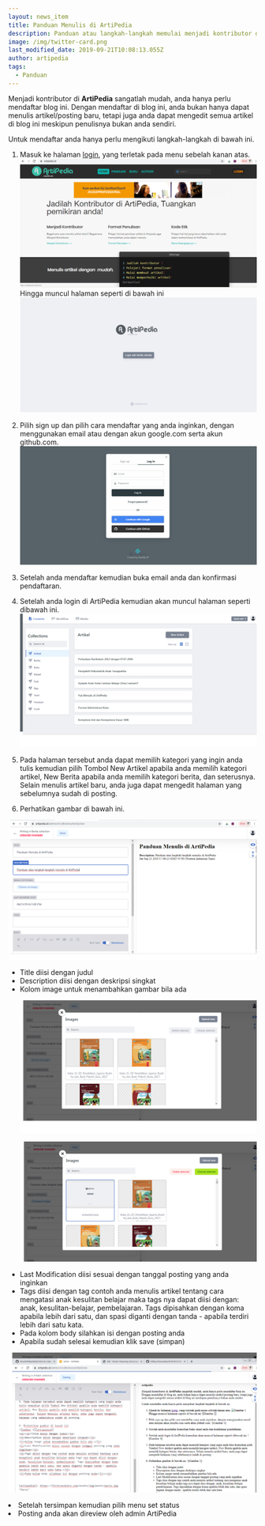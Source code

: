 ```yaml
---
layout: news_item
title: Panduan Menulis di ArtiPedia
description: Panduan atau langkah-langkah memulai menjadi kontributor di ArtiPeda.id
image: /img/twitter-card.png
last_modified_date: 2019-09-21T10:08:13.055Z
author: artipedia
tags:
  - Panduan
---
```

Menjadi kontributor di **ArtiPedia** sangatlah mudah, anda hanya perlu mendaftar blog ini. Dengan mendaftar di blog ini, anda bukan hanya dapat menulis artikel/posting baru, tetapi juga anda dapat mengedit semua artikel di blog ini meskipun penulisnya bukan anda sendiri.

Untuk mendaftar anda hanya perlu mengikuti langkah-langkah di bawah ini.

1. Masuk ke halaman [login](/admin "login"), yang terletak pada menu sebelah kanan atas.
![Gambar 1][artipedia1]
Hingga muncul halaman seperti di bawah ini
![Gambar 2][artipedia2]
2. Pilih sign up dan pilih cara mendaftar yang anda inginkan, dengan menggunakan email atau dengan akun google.com serta akun github.com.
![Gambar 3][artipedia3]
3. Setelah anda mendaftar kemudian buka email anda dan konfirmasi pendaftaran.
4. Setelah anda login di ArtiPedia kemudian akan muncul halaman seperti dibawah ini.
![Gambar 4][artipedia4]
5. Pada halaman tersebut anda dapat memilih kategori yang ingin anda tulis kemudian pilih Tombol New Artikel apabila anda memilih kategori artikel, New Berita apabila anda memilih kategori berita, dan seterusnya. Selain menulis artikel baru, anda juga dapat mengedit halaman yang sebelumnya sudah di posting. 

6. Perhatikan gambar di bawah ini.

![Gambar 5][artipedia5]  
<ul><li>Title diisi dengan judul</li>
<li>Description diisi dengan deskripsi singkat</li>
<li>Kolom image untuk menambahkan gambar bila ada </li>

![Gambar 6][artipedia6]

![Gambar 7][artipedia7]    

<li>Last Modification diisi sesuai dengan tanggal posting yang anda inginkan</li>
<li>Tags diisi dengan tag contoh anda menulis artikel tentang cara mengatasi anak kesulitan belajar maka tags nya dapat diisi dengan: anak, kesulitan-belajar, pembelajaran. Tags dipisahkan dengan koma apabila lebih dari satu, dan spasi diganti dengan tanda - apabila terdiri lebih dari satu kata.</li>
<li>Pada kolom body silahkan isi dengan posting anda</li>
<li>Apabila sudah selesai kemudian klik save (simpan)</li></ul>

![Gambar 8][artipedia8] 
<li>Setelah tersimpan kemudian pilih menu set status</li>
<li>Posting anda akan direview oleh admin ArtiPedia</li> 

[artipedia1]: /img/artipedia1.png "Gambar 1"
[artipedia2]: /img/artipedia2.png "Gambar 2"
[artipedia3]: /img/artipedia3.png "Gambar 3"
[artipedia4]: /img/artipedia4.png "Gambar 4"
[artipedia5]: /img/artipedia5.png "Gambar 5"
[artipedia6]: /img/artipedia6.png "Gambar 6"
[artipedia7]: /img/artipedia7.png "Gambar 7"
[artipedia8]: /img/artipedia8.png "Gambar 8"
